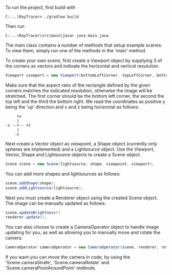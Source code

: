 To run the project, first build with
```console
C:...\RayTracer> ./gradlew build
```

Then run
```console
C:...\RayTracer\src\main\java> java main.java
```

The main class contains a number of methods that setup example scenes.
To view them, simply run one of the methods in the 'main' method.

To create your own scene, first create a Viewport object by supplying 3 of the corners as vectors and indixate the horizontal and vertical resulution.
```java
Viewport viewport = new Viewport(bottomLeftCorner, topLeftCorner, bottomRightCorner, screenWidth, screenHeight);
```
Make sure that the aspect ratio of the rectangle defined by the given corners matches the indicated resolution, otherwise the image will be stretched.
The first corner should be the bottom left corner, the second the top left and the third the bottom right.
We read the coordinates as positive y being the 'up' direction and x and z being horizontal as follows:
```text
     +x
     |
-z --+-- +z
     |
    -x
```
Next create a Vector object as viewpoint, a Shape object (currently only spheres are implemented) and a Lightsource object.
Use the Viewport, Vector, Shape and Lightsource objects to create a Scene object.
```java
Scene scene = new Scene(lightsource, shape, viewpoint, viewport);
```
You can add more shapes and lightsources as follows:
```java
scene.addShape(shape);
scene.addLightsource(lightsource);
```
Next you must create a Renderer object using the created Scene object.
The image can be manually updated as follows:
```java
scene.updateBrightness()
renderer.update();
```
You can also choose to create a CameraOperator object to handle image updating for you, as well as allowing you to manually move and rotate the camera.
```java
CameraOperator cameraOperator = new CameraOperator(scene, renderer, rotationSpeed, strafeSpeed);
```
If you want you can move the camera in code, by using the 'Scene.cameraStrafe', 'Scene.cameraRotate' and 'Scene.cameraPivotAroundPoint' methods.
